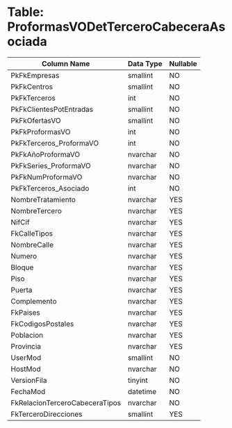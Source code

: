 # Table: ProformasVODetTerceroCabeceraAsociada

| Column Name | Data Type | Nullable |
|-------------|-----------|----------|
| PkFkEmpresas | smallint | NO |
| PkFkCentros | smallint | NO |
| PkFkTerceros | int | NO |
| PkFkClientesPotEntradas | smallint | NO |
| PkFkOfertasVO | smallint | NO |
| PkFkProformasVO | int | NO |
| PkFkTerceros_ProformaVO | int | NO |
| PkFkAñoProformaVO | nvarchar | NO |
| PkFkSeries_ProformaVO | nvarchar | NO |
| PkFkNumProformaVO | nvarchar | NO |
| PkFkTerceros_Asociado | int | NO |
| NombreTratamiento | nvarchar | YES |
| NombreTercero | nvarchar | YES |
| NifCif | nvarchar | YES |
| FkCalleTipos | nvarchar | YES |
| NombreCalle | nvarchar | YES |
| Numero | nvarchar | YES |
| Bloque | nvarchar | YES |
| Piso | nvarchar | YES |
| Puerta | nvarchar | YES |
| Complemento | nvarchar | YES |
| FkPaises | nvarchar | YES |
| FkCodigosPostales | nvarchar | YES |
| Poblacion | nvarchar | YES |
| Provincia | nvarchar | YES |
| UserMod | smallint | NO |
| HostMod | nvarchar | NO |
| VersionFila | tinyint | NO |
| FechaMod | datetime | NO |
| FkRelacionTerceroCabeceraTipos | nvarchar | NO |
| FkTerceroDirecciones | smallint | YES |
